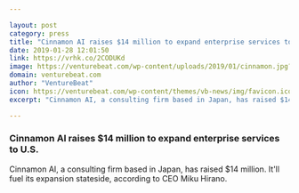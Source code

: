 ```yaml
---

layout: post
category: press
title: "Cinnamon AI raises $14 million to expand enterprise services to U.S."
date: 2019-01-28 12:01:50
link: https://vrhk.co/2CODUKd
image: https://venturebeat.com/wp-content/uploads/2019/01/cinnamon.jpg?w=1200&strip=all
domain: venturebeat.com
author: "VentureBeat"
icon: https://venturebeat.com/wp-content/themes/vb-news/img/favicon.ico
excerpt: "Cinnamon AI, a consulting firm based in Japan, has raised $14 million. It'll fuel its expansion stateside, according to CEO Miku Hirano."

---
```


### Cinnamon AI raises $14 million to expand enterprise services to U.S.

Cinnamon AI, a consulting firm based in Japan, has raised $14 million. It'll fuel its expansion stateside, according to CEO Miku Hirano.